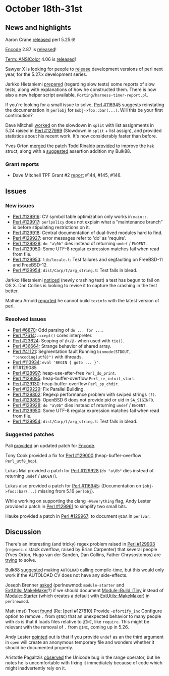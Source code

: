 # October 18th-31st

## News and highlights

Aaron Crane
[released](http://nntp.perl.org/group/perl.perl5.porters/240406) perl
5.25.6!

[Encode](http://metacpan.org/pod/Encode) 2.87 is
[released](http://nntp.perl.org/group/perl.perl5.porters/240622)!

[Term::ANSIColor](http://metacpan.org/pod/Term::ANSIColor) 4.06 is
[released](http://nntp.perl.org/group/perl.perl5.porters/240627)!

Sawyer X is looking for people to
[release](http://nntp.perl.org/group/perl.perl5.porters/240418)
development versions of perl next year, for the 5.27.x development
series.

Jarkko Hietaniemi
[prepared](http://nntp.perl.org/group/perl.perl5.porters/240286)
(regarding slow tests) some reports of slow tests, along with
explanations of how he constructed them. There is now also a new helper
script available, `Porting/harness-timer-report.pl`.

If you're looking for a small issue to solve,
[Perl #116945](http://rt.perl.org/Ticket/Display.html?id=116945)
suggests reinstating the documentation in `perlobj` for
`$obj->foo::bar(...)`. Will this be your first contribution?

Dave Mitchell
[worked](http://nntp.perl.org/group/perl.perl5.porters/240437)
on the slowdown in `split` with list assignments in 5.24 raised in
[Perl #127999](http://rt.perl.org/Ticket/Display.html?id=127999)
(Slowdown in `split` + list assign), and provided statistics about his
recent work.  It's now considerably faster than before.

Yves Orton
[merged](http://nntp.perl.org/group/perl.perl5.porters/240500)
the patch Todd Rinaldo
[provided](http://nntp.perl.org/group/perl.perl5.porters/240246)
to improve the `hek` struct, along with a
[suggested](http://nntp.perl.org/group/perl.perl5.porters/240465)
assertion addition my Bulk88.

### Grant reports

* Dave Mitchell TPF Grant \#2
  [report](http://nntp.perl.org/group/perl.perl5.porters/240527)
  \#144, \#145, \#146.

## Issues

### New issues

* [Perl #129916](http://rt.perl.org/Ticket/Display.html?id=129916): CV
  symbol table optimization only works in `main::`.
* [Perl #129917](http://rt.perl.org/Ticket/Display.html?id=129917):
  `perlpolicy` does not explain what a "maintenance branch" is before
  stipulating restrictions on it.
* [Perl #129918](http://rt.perl.org/Ticket/Display.html?id=129918):
  Central documentation of dual-lived modules hard to find.
* [Perl #129927](http://rt.perl.org/Ticket/Display.html?id=129927):
  error messages refer to 'do' as 'require'.
* [Perl #129928](http://rt.perl.org/Ticket/Display.html?id=129928):
  `do "a\0b"` dies instead of returning `undef` / `ENOENT`.
* [Perl #129950](http://rt.perl.org/Ticket/Display.html?id=129950):
  Some UTF-8 regular expression matches fail when read from file.
* [Perl #129953](http://rt.perl.org/Ticket/Display.html?id=129953):
  `lib/locale.t`: Test failures and segfaulting on FreeBSD-11 and
  FreeBSD-12.
* [Perl #129954](http://rt.perl.org/Ticket/Display.html?id=129954):
  `dist/Carp/t/arg_string.t`: Test fails in blead.

Jarkko Hietaniemi
[noticed](http://nntp.perl.org/group/perl.perl5.porters/240480) (newly
crashing test) a test has begun to fail on OS X. Dan Collins is looking
to revise it to capture the crashing in the test better.

Mathieu Arnold
[reported](http://nntp.perl.org/group/perl.perl5.porters/240566) he
cannot build `texinfo` with the latest version of perl.

### Resolved issues

* [Perl #6870](http://rt.perl.org/Ticket/Display.html?id=6870): Odd
  parsing of `do ... for ...`.
* [Perl #7614](http://rt.perl.org/Ticket/Display.html?id=7614):
  `accept()` cores interpreter.
* [Perl #23624](http://rt.perl.org/Ticket/Display.html?id=23624):
  Scoping of `@+/@-` when used with `tie()`.
* [Perl #36664](http://rt.perl.org/Ticket/Display.html?id=36664):
  Strange behavior of shared array.
* [Perl #41121](http://rt.perl.org/Ticket/Display.html?id=41121):
  Segmentation fault Running `binmode(STDOUT, ":encoding(utf8)")`
  with ithreads.
* [Perl #113934](http://rt.perl.org/Ticket/Display.html?id=113934):
  `eval 'BEGIN { goto ... }'`.
* RT#129085
* [Perl #128997](http://rt.perl.org/Ticket/Display.html?id=128997):
  heap-use-after-free `Perl_do_print`.
* [Perl #129085](http://rt.perl.org/Ticket/Display.html?id=129085):
  heap-buffer-overflow `Perl_re_intuit_start`.
* [Perl #129130](http://rt.perl.org/Ticket/Display.html?id=129130):
  heap-buffer-overflow `Perl_pp_chdir`.
* [Perl #129229](http://rt.perl.org/Ticket/Display.html?id=129229):
  Fix Parallel Building.
* [Perl #129802](http://rt.perl.org/Ticket/Display.html?id=129802):
  Regexp performance problem with swiped strings `(?)`.
* [Perl #129895](http://rt.perl.org/Ticket/Display.html?id=129895):
  OpenBSD 6 does not provide pid or uid in `SA_SIGINFO`.
* [Perl #129928](http://rt.perl.org/Ticket/Display.html?id=129928):
  `do "a\0b"` dies instead of returning `undef` / `ENOENT`.
* [Perl #129950](http://rt.perl.org/Ticket/Display.html?id=129950):
  Some UTF-8 regular expression matches fail when read from file.
* [Perl #129954](http://rt.perl.org/Ticket/Display.html?id=129954):
  `dist/Carp/t/arg_string.t`: Test fails in blead.

### Suggested patches

Pali [provided](http://nntp.perl.org/group/perl.perl5.porters/240314)
an updated patch for [Encode](http://metacpan.org/pod/Encode).

Tony Cook provided a fix for
[Perl #129000](http://rt.perl.org/Ticket/Display.html?id=129000)
(heap-buffer-overflow `Perl_utf8_hop`).

Lukas Mai provided a patch for
[Perl #129928](http://rt.perl.org/Ticket/Display.html?id=129928)
(`do "a\0b"` dies instead of returning `undef` / `ENOENT`).

Lukas also provided a patch for
[Perl #116945](http://rt.perl.org/Ticket/Display.html?id=116945):
(Documentation on `$obj->foo::bar(...)` missing from 5.16 `perlobj`).

While working on supporting the clang `-Weverything` flag, Andy
Lester provided a patch
in [Perl #129961](http://rt.perl.org/Ticket/Display.html?id=129961)
to simplify two small bits.

Hauke provided a patch in
[Perl #129967](http://rt.perl.org/Ticket/Display.html?id=129967):
to document `@ISA` in `perlvar`.

## Discussion

There's an interesting (and tricky) regex problem raised in
[Perl #129903](http://rt.perl.org/Ticket/Display.html?id=129903)
(`regexec.c` stack overflow, raised by Brian Carpenter) that several
people (Yves Orton, Hugo van der Sanden, Dan Collins, Father
Chrysostomos) are
[trying](http://nntp.perl.org/group/perl.perl5.porters/240328) to
solve.

Bulk88
[suggested](http://nntp.perl.org/group/perl.perl5.porters/240468)
making `AUTOLOAD` calling compile-time, but this would only work if the
AUTOLOAD CV does not have any side-effects.

Joseph Brenner
[asked](http://nntp.perl.org/group/perl.perl5.porters/240466)
(perlnewmod: `module-starter` and
[ExtUtils::MakeMaker](http://metacpan.org/pod/ExtUtils::MakeMaker)?) if
we should document
[Module::Build::Tiny](http://metacpan.org/pod/Module::Build::Tiny)
instead of [Module::Starter](http://metacpan.org/pod/Module::Starter)
(which creates a default with
[ExtUtils::MakeMaker](http://metacpan.org/pod/ExtUtils::MakeMaker)) in
`perlnewmod`.

Matt (mst) Trout
[found](http://nntp.perl.org/group/perl.perl5.porters/240416) (Re:
\[perl \#127810\] Provide `-Dfortify_inc` Configure option to remove `.`
from `@INC`) that an unexpected behavior to many people with `do` is
that it loads files relative to `@INC`, like `require`. This might be
relevant with the removal of `.` from `@INC`, coming up in 5.26.

Andy Lester
[pointed](http://nntp.perl.org/group/perl.perl5.porters/240591)
out is that if you provide `undef` as an the third argument in `open`
will create an anonymous temporary file and wonders whether it should
be documented properly.

Aristotle Pagaltzis
[observed](http://nntp.perl.org/group/perl.perl5.porters/240609)
the Unicode bug in the range operator, but he notes he is uncomfortable
with fixing it immediately because of code which might inadvertently
rely on it.
